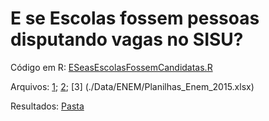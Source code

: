 # E se Escolas fossem pessoas disputando vagas no SISU?

Código em R: [ESeasEscolasFossemCandidatas.R](./ESeasEscolasFossemCandidatas.R)

Arquivos: [1](./Data/ENEM/ENEM_CORTE.xlsx); [2](./Data/ENEM/ENEM_PESO.xlsx); [3] (./Data/ENEM/Planilhas_Enem_2015.xlsx)

Resultados: [Pasta](./Data/Resultado)
